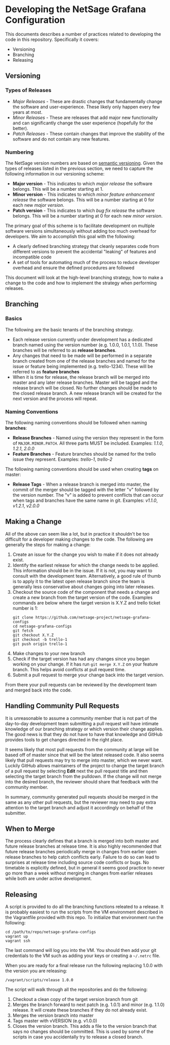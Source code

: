 # Developing the NetSage Grafana Configuration

This documents describes a number of practices related to developing the code in this repository. Specifically it covers:

 * Versioning
 * Branching
 * Releasing
 
## Versioning 

### Types of Releases

  * *Major Releases* - These are drastic changes that fundamentally change the software and user-experience. These likely only happen every few years at most. 
  * *Minor Releases* - These are releases that add major new functionality and can significantly change the user experience (hopefully for the better).
  * *Patch Releases* - These contain changes that improve the stability of the software and do not contain any new features.

### Numbering 

The NetSage version numbers are based on [semantic versioning](http://semver.org). Given the types of releases listed in the previous section, we need to capture the following information in our versioning scheme:

* **Major version** - This indicates to which *major release* the software belongs. This will be a number starting at 1.
* **Minor version** - This indicates to which *minor feature enhancement release* the software belongs. This will be a number starting at 0 for each new *major version*.
* **Patch version** - This indicates to which *bug fix release* the software belongs. This will be a number starting at 0 for each new *minor version*.

 
The primary goal of this scheme is to facilitate development on multiple software versions simultaneously without adding too much overhead for developers. We aim to accomplish this goal with the following:

 * A clearly defined branching strategy that cleanly separates code from different versions to prevent the accidental "leaking" of features and incompatible code
 * A set of tools for automating much of the process to reduce developer overhead and ensure the defined procedures are followed

This document will look at the high-level branching strategy, how to make a change to the code and how to implement the strategy when performing releases. 

## Branching 

### Basics
The following are the basic tenants of the branching strategy.

 * Each release version currently under development has a dedicated branch named using the version number (e.g. 1.0.0, 1.0.1, 1.1.0). These branches will be referred to as **release branches**.
 * Any changes that need to be made will be performed in a separate branch created from one of the release branches and named for the issue or feature being implemented (e.g. trello-1234). These will be referred to as **feature branches**
 * When it is time for release, the release branch will be merged into master and any later release branches. Master will be tagged and the release branch will be closed. No further changes should be made to the closed release branch. A new release branch will be created for the next version and the process will repeat.

### Naming Conventions
The following naming conventions should be followed when naming **branches**:

* **Release Branches** - Named using the version they represent in the form of `MAJOR.MINOR.PATCH`. All three parts MUST be included. Examples: *1.1.0*, *1.2.1*, *2.0.0*
* **Feature Branches** - Feature branches should be named for the trello issue they represent. Examples: *trello-1*, *trello-2*

The following naming conventions should be used when creating **tags** on master:

* **Release Tags** - When a release branch is merged into master, the commit of the merger should be tagged with the letter "v" followed by the version number. The "v" is added to prevent conflicts that can occur when tags and branches have the same name in git. Examples: *v1.1.0*, *v1.2.1*, *v2.0.0*

## Making a Change
All of the above can seem like a lot, but in practice it shouldn't be too difficult for a developer making changes to the code. The following are generally the steps for making a change:

1. Create an issue for the change you wish to make if it does not already exist.
1. Identify the earliest release for which the change needs to be applied. This information should be in the issue. If it is not, you may want to consult with the development team. Alternatively, a good rule of thumb is to apply it to the latest open release branch since the team is generally less conservative about changes going into later releases. 
1. Checkout the source code of the component that needs a change and create a new branch from the target version of the code. Examples commands are below where the target version is  X.Y.Z and trello ticket number is 1:
    ```
    git clone https://github.com/netsage-project/netsage-grafana-configs
    cd netsage-grafana-configs
    git fetch
    git checkout X.Y.Z
    git checkout -b trello-1
    git push origin trello-1
    ```
1. Make changes to your new branch
1. Check if the target version has had any changes since you began working on your change. If it has run `git merge X.Y.Z` on your feature branch. This helps avoid conflicts at pull request time. 
1. Submit a pull request to merge your change back into the target version.

From there your pull requests can be reviewed by the development team and merged back into the code.

## Handling Community Pull Requests

It is unreasonable to assume a community member that is not part of the day-to-day development team submitting a pull request will have intimate knowledge of our branching strategy or which version their change applies. The good news is that they do not have to have that knowledge and GitHub provides tools to get changes directed in the right place. 

It seems likely that most pull requests from the community at large will be based off of master since that will be the latest released code. It also seems likely that pull requests may try to merge into master, which we never want. Luckily GitHub allows maintainers of the project to change the target branch of a pull request by selecting **Edit** next the pull request title and then selecting the target branch from the pulldown. If the change will not merge into the desired branch, the reviewer should share that feedback with the community member.

In summary, community generated pull requests should be merged in the same as any other pull requests, but the reviewer may need to pay extra attention to the target branch and adjust it accordingly on behalf of the submitter.

## When to Merge

The process clearly defines that a branch is merged into both master and future release branches at release time. It is also highly recommended that future release branches periodically merge in changes from earlier open release branches to help catch conflicts early. Failure to do so can lead to surprises at release time including source code conflicts or bugs. No timetable is explicitly defined, but in general it seems good practice to never go more than a week without merging in changes from earlier releases while both are under active development.

## Releasing

A script is provided to do all the branching functions releated to a release. It is probably easiest to run the scripts from the VM environment described in the Vagrantfile provided with this repo. To initialize that environment run the following:

```
cd /path/to/repo/netsage-grafana-configs
vagrant up
vagrant ssh
```

The last command will log you into the VM. You should then add your git credentials to the VM such as adding your keys or creating a `~/.netrc` file.

When you are ready for a final release run the following replacing 1.0.0 with the version you are releasing:

```
/vagrant/scripts/release 1.0.0
```

The script will walk through all the repositories and do the following:

1. Checkout a clean copy of the target version branch from git
1. Merges the branch forward to next patch (e.g. 1.0.1) and minor (e.g. 1.1.0) release. It will create these branches if they do not already exist.
1. Merges the version branch into master
1. Tags master with vVERSION (e.g. v1.0.0)
1. Closes the version branch. This adds a file to the version branch that says no changes should be committed. This is used by some of the scripts in case you accidentally try to release a closed branch.
